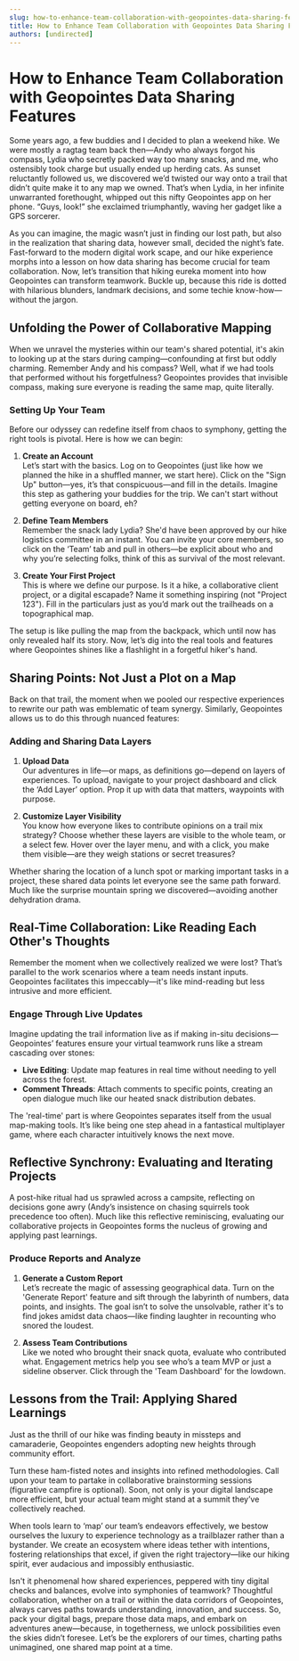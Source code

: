 ```yaml
---
slug: how-to-enhance-team-collaboration-with-geopointes-data-sharing-features
title: How to Enhance Team Collaboration with Geopointes Data Sharing Features
authors: [undirected]
---
```



# How to Enhance Team Collaboration with Geopointes Data Sharing Features

Some years ago, a few buddies and I decided to plan a weekend hike. We were mostly a ragtag team back then—Andy who always forgot his compass, Lydia who secretly packed way too many snacks, and me, who ostensibly took charge but usually ended up herding cats. As sunset reluctantly followed us, we discovered we’d twisted our way onto a trail that didn’t quite make it to any map we owned. That’s when Lydia, in her infinite unwarranted forethought, whipped out this nifty Geopointes app on her phone. “Guys, look!” she exclaimed triumphantly, waving her gadget like a GPS sorcerer. 

As you can imagine, the magic wasn’t just in finding our lost path, but also in the realization that sharing data, however small, decided the night’s fate. Fast-forward to the modern digital work scape, and our hike experience morphs into a lesson on how data sharing has become crucial for team collaboration. Now, let’s transition that hiking eureka moment into how Geopointes can transform teamwork. Buckle up, because this ride is dotted with hilarious blunders, landmark decisions, and some techie know-how—without the jargon.

## Unfolding the Power of Collaborative Mapping

When we unravel the mysteries within our team's shared potential, it's akin to looking up at the stars during camping—confounding at first but oddly charming. Remember Andy and his compass? Well, what if we had tools that performed without his forgetfulness? Geopointes provides that invisible compass, making sure everyone is reading the same map, quite literally.

### Setting Up Your Team

Before our odyssey can redefine itself from chaos to symphony, getting the right tools is pivotal. Here is how we can begin:

1. **Create an Account**  
   Let’s start with the basics. Log on to Geopointes (just like how we planned the hike in a shuffled manner, we start here). Click on the "Sign Up" button—yes, it’s that conspicuous—and fill in the details. Imagine this step as gathering your buddies for the trip. We can't start without getting everyone on board, eh?

2. **Define Team Members**  
   Remember the snack lady Lydia? She'd have been approved by our hike logistics committee in an instant. You can invite your core members, so click on the ‘Team’ tab and pull in others—be explicit about who and why you’re selecting folks, think of this as survival of the most relevant.

3. **Create Your First Project**  
   This is where we define our purpose. Is it a hike, a collaborative client project, or a digital escapade? Name it something inspiring (not "Project 123"). Fill in the particulars just as you’d mark out the trailheads on a topographical map.

The setup is like pulling the map from the backpack, which until now has only revealed half its story. Now, let’s dig into the real tools and features where Geopointes shines like a flashlight in a forgetful hiker's hand.

## Sharing Points: Not Just a Plot on a Map

Back on that trail, the moment when we pooled our respective experiences to rewrite our path was emblematic of team synergy. Similarly, Geopointes allows us to do this through nuanced features:

### Adding and Sharing Data Layers 

1. **Upload Data**  
   Our adventures in life—or maps, as definitions go—depend on layers of experiences. To upload, navigate to your project dashboard and click the ‘Add Layer’ option. Prop it up with data that matters, waypoints with purpose.

2. **Customize Layer Visibility**  
   You know how everyone likes to contribute opinions on a trail mix strategy? Choose whether these layers are visible to the whole team, or a select few. Hover over the layer menu, and with a click, you make them visible—are they weigh stations or secret treasures?

Whether sharing the location of a lunch spot or marking important tasks in a project, these shared data points let everyone see the same path forward. Much like the surprise mountain spring we discovered—avoiding another dehydration drama.

## Real-Time Collaboration: Like Reading Each Other's Thoughts

Remember the moment when we collectively realized we were lost? That’s parallel to the work scenarios where a team needs instant inputs. Geopointes facilitates this impeccably—it's like mind-reading but less intrusive and more efficient.

### Engage Through Live Updates

Imagine updating the trail information live as if making in-situ decisions—Geopointes’ features ensure your virtual teamwork runs like a stream cascading over stones:

- **Live Editing**: Update map features in real time without needing to yell across the forest.
- **Comment Threads**: Attach comments to specific points, creating an open dialogue much like our heated snack distribution debates.

The 'real-time' part is where Geopointes separates itself from the usual map-making tools. It’s like being one step ahead in a fantastical multiplayer game, where each character intuitively knows the next move.

## Reflective Synchrony: Evaluating and Iterating Projects

A post-hike ritual had us sprawled across a campsite, reflecting on decisions gone awry (Andy’s insistence on chasing squirrels took precedence too often). Much like this reflective reminiscing, evaluating our collaborative projects in Geopointes forms the nucleus of growing and applying past learnings.

### Produce Reports and Analyze

1. **Generate a Custom Report**  
   Let’s recreate the magic of assessing geographical data. Turn on the 'Generate Report' feature and sift through the labyrinth of numbers, data points, and insights. The goal isn’t to solve the unsolvable, rather it's to find jokes amidst data chaos—like finding laughter in recounting who snored the loudest.

2. **Assess Team Contributions**  
   Like we noted who brought their snack quota, evaluate who contributed what. Engagement metrics help you see who’s a team MVP or just a sideline observer. Click through the 'Team Dashboard' for the lowdown.

## Lessons from the Trail: Applying Shared Learnings

Just as the thrill of our hike was finding beauty in missteps and camaraderie, Geopointes engenders adopting new heights through community effort.

Turn these ham-fisted notes and insights into refined methodologies. Call upon your team to partake in collaborative brainstorming sessions (figurative campfire is optional). Soon, not only is your digital landscape more efficient, but your actual team might stand at a summit they’ve collectively reached.

When tools learn to ‘map’ our team’s endeavors effectively, we bestow ourselves the luxury to experience technology as a trailblazer rather than a bystander. We create an ecosystem where ideas tether with intentions, fostering relationships that excel, if given the right trajectory—like our hiking spirit, ever audacious and impossibly enthusiastic. 

Isn't it phenomenal how shared experiences, peppered with tiny digital checks and balances, evolve into symphonies of teamwork? Thoughtful collaboration, whether on a trail or within the data corridors of Geopointes, always carves paths towards understanding, innovation, and success. So, pack your digital bags, prepare those data maps, and embark on adventures anew—because, in togetherness, we unlock possibilities even the skies didn’t foresee. Let’s be the explorers of our times, charting paths unimagined, one shared map point at a time.
